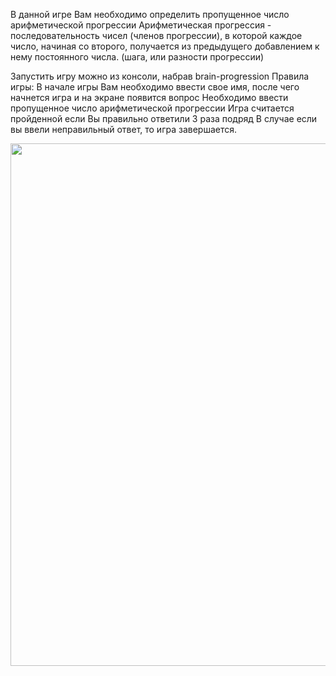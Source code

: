 
В данной игре Вам необходимо определить пропущенное число арифметической прогрессии
Арифметическая прогрессия - последовательность чисел (членов прогрессии), в которой каждое число, начиная со второго, получается из предыдущего добавлением к нему постоянного числа. (шага, или разности прогрессии)

Запустить игру можно из консоли, набрав brain-progression
                                 Правила игры:
В начале игры Вам необходимо ввести свое имя, после чего начнется игра и на экране появится вопрос
Необходимо ввести пропущенное число арифметической прогрессии
Игра считается пройденной если Вы правильно ответили 3 раза подряд
В случае если вы ввели неправильный ответ, то игра завершается.

<a href="https://asciinema.org/connect/04cc64b4-b0e2-44df-aa6e-e20794805eb6"><img src="https://asciinema.org/connect/04cc64b4-b0e2-44df-aa6e-e20794805eb6.png" width="836"/></a>

